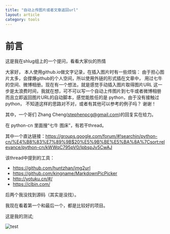 ```yaml
---
title: "自动上传图片或者文章返回url"
layout: article
category: tools
---
```


# 前言

这是我在shlug组上的一个提问，看看大家伙的热情


大家好，
      本人使用github.io做文字记录，在插入图片时有一些烦恼：
由于担心图片太多，会撑爆github的个人空间，所以使用外链的形式插在文章中，
用过七牛的空间、微博相册。现在有一个想法，就是感觉手动插入图片取得图片URL
这一步是太浪费时间，我就在想，可不可以写一个自动上传图片到七牛或者微博相册
而且立即返回图片URL的自动脚本，感觉能胜任的是 python，由于没有接触过python，
不知道这样的思路对不对，或者有其他可以参考的例子吗？
谢谢！

其中，一个哥们 Zhang Cheng(stephenpcg@gmail.com)的回复实在给力。

在 python-cn 里面搜“七牛 图床”，有若干thread。

其中一个直达链接：https://groups.google.com/forum/#!searchin/python-cn/%E4%B8%83%E7%89%9B$20%E5%9B%BE%E5%BA%8A%7Csort:relevance/python-cn/kWWqC795pV0/IpbspJv5CwAJ

该thread中提到的工具：
* https://github.com/huntzhan/img2url
* https://github.com/kingname/MarkdownPicPicker
* http://yotuku.cn/#/
* https://clbin.com/

后两个我没找到源码（其实是没找）。

我现在看着第一个和最后一个，都是比较好的项目。

这是我的测试;

![test](http://7pum5d.com1.z0.glb.clouddn.com/test.png)



